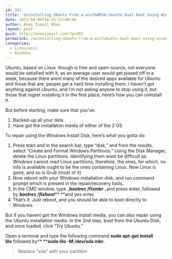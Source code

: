 ```yaml
---
id: 391
title: 'Uninstalling Ubuntu From a win7&#038;ubuntu Dual-boot Using Windows 7'
date: 2013-04-06T16:33:57+00:00
author: Anas Ismail Khan
layout: post
guid: http://anasismail.com/?p=391
permalink: /uninstalling-ubuntu-from-a-win7ubuntu-dual-boot-using-windows-7
categories:
  - Linux/unix
  - Windows
---
```

Ubuntu, based on Linux  though is free and open-source, not everyone would be satisfied with it, as an average user would get pissed off in a week, because there arent many of the desired apps available for Ubuntu  and those that are, people get a hard time installing them. I haven&#8217;t got anything against Ubuntu, and I&#8217;m not asking anyone to stop using it, but those that regret installing it in the first place, here&#8217;s how you can uninstall it.

<!--more-->But before starting, make sure that you&#8217;ve:

  1. <span style="line-height: 15px;">Backed-up all your data</span>
  2. Have got the installation media of either of the 2 OS

To repair using the Windows Install Disk, here&#8217;s what you gotta do:

  1. Press start and in the search bar, type &#8220;disk,&#8221; and from the results, select &#8220;Create and Format Windows Partitions.&#8221; Using the Disk Manager, delete the Linux partitions. Identifying them wont be difficult as Windows cannot read Linux partitions, therefore, the ones, for which, no info is available ought to be the ones containing Linux. Now Linux is gone, and so is Grub (most of it)
  2. Now reboot with your Windows installation disk, and run command prompt which is present in the repair/recovery tools.
  3. In the CMD window, type _**bootrec /fixmbr** _and press enter, followed by _**bootrec /fixboot**_** **and yes _enter._
  4. That&#8217;s it. Just reboot, and you should be able to boot directly to Windows.

But if you havent got the Windows Install media, you can also repair using the Ubuntu installation media. In the 2nd step, boot from the Ubuntu Disk, and once loaded, click &#8220;Try Ubuntu.&#8221;

Open a terminal and type the following command **sudo apt-get install lilo** followed by** ****sudo lilo -M /dev/sda mbr.**

> Replace &#8220;sda&#8221; with your partition

&nbsp;

&nbsp;